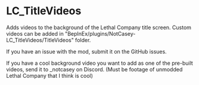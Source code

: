 # LC_TitleVideos

Adds videos to the background of the Lethal Company title screen.
Custom videos can be added in "BepInEx/plugins/NotCasey-LC_TitleVideos/TitleVideos" folder.

If you have an issue with the mod, submit it on the GitHub issues.

If you have a cool background video you want to add as one of the pre-built videos, send it to _notcasey on Discord. (Must be footage of unmodded Lethal Company that I think is cool)